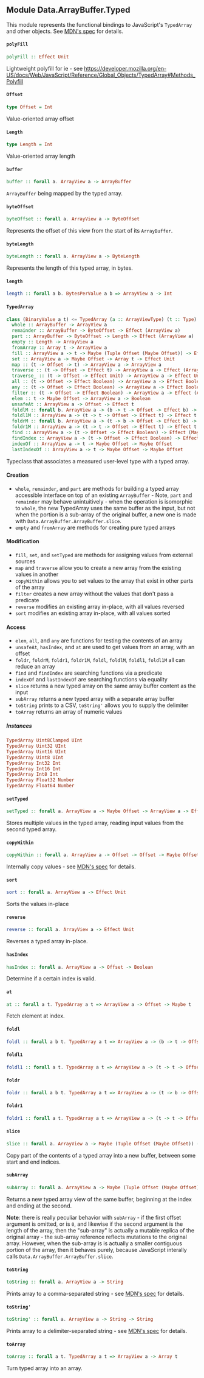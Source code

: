 ## Module Data.ArrayBuffer.Typed

This module represents the functional bindings to JavaScript's `TypedArray` and other
objects. See [MDN's spec](https://developer.mozilla.org/en-US/docs/Web/JavaScript/Reference/Global_Objects/TypedArray) for details.

#### `polyFill`

``` purescript
polyFill :: Effect Unit
```

Lightweight polyfill for ie - see https://developer.mozilla.org/en-US/docs/Web/JavaScript/Reference/Global_Objects/TypedArray#Methods_Polyfill

#### `Offset`

``` purescript
type Offset = Int
```

Value-oriented array offset

#### `Length`

``` purescript
type Length = Int
```

Value-oriented array length

#### `buffer`

``` purescript
buffer :: forall a. ArrayView a -> ArrayBuffer
```

`ArrayBuffer` being mapped by the typed array.

#### `byteOffset`

``` purescript
byteOffset :: forall a. ArrayView a -> ByteOffset
```

Represents the offset of this view from the start of its `ArrayBuffer`.

#### `byteLength`

``` purescript
byteLength :: forall a. ArrayView a -> ByteLength
```

Represents the length of this typed array, in bytes.

#### `length`

``` purescript
length :: forall a b. BytesPerValue a b => ArrayView a -> Int
```

#### `TypedArray`

``` purescript
class (BinaryValue a t) <= TypedArray (a :: ArrayViewType) (t :: Type) | a -> t where
  whole :: ArrayBuffer -> ArrayView a
  remainder :: ArrayBuffer -> ByteOffset -> Effect (ArrayView a)
  part :: ArrayBuffer -> ByteOffset -> Length -> Effect (ArrayView a)
  empty :: Length -> ArrayView a
  fromArray :: Array t -> ArrayView a
  fill :: ArrayView a -> t -> Maybe (Tuple Offset (Maybe Offset)) -> Effect Unit
  set :: ArrayView a -> Maybe Offset -> Array t -> Effect Unit
  map :: (t -> Offset -> t) -> ArrayView a -> ArrayView a
  traverse :: (t -> Offset -> Effect t) -> ArrayView a -> Effect (ArrayView a)
  traverse_ :: (t -> Offset -> Effect Unit) -> ArrayView a -> Effect Unit
  all :: (t -> Offset -> Effect Boolean) -> ArrayView a -> Effect Boolean
  any :: (t -> Offset -> Effect Boolean) -> ArrayView a -> Effect Boolean
  filter :: (t -> Offset -> Effect Boolean) -> ArrayView a -> Effect (ArrayView a)
  elem :: t -> Maybe Offset -> ArrayView a -> Boolean
  unsafeAt :: ArrayView a -> Offset -> Effect t
  foldlM :: forall b. ArrayView a -> (b -> t -> Offset -> Effect b) -> b -> Effect b
  foldl1M :: ArrayView a -> (t -> t -> Offset -> Effect t) -> Effect t
  foldrM :: forall b. ArrayView a -> (t -> b -> Offset -> Effect b) -> b -> Effect b
  foldr1M :: ArrayView a -> (t -> t -> Offset -> Effect t) -> Effect t
  find :: ArrayView a -> (t -> Offset -> Effect Boolean) -> Effect (Maybe t)
  findIndex :: ArrayView a -> (t -> Offset -> Effect Boolean) -> Effect (Maybe Offset)
  indexOf :: ArrayView a -> t -> Maybe Offset -> Maybe Offset
  lastIndexOf :: ArrayView a -> t -> Maybe Offset -> Maybe Offset
```

Typeclass that associates a measured user-level type with a typed array.

#### Creation

- `whole`, `remainder`, and `part` are methods for building a typed array accessible interface
  on top of an existing `ArrayBuffer` - Note, `part` and `remainder` may behave unintuitively -
  when the operation is isomorphic to `whole`, the new TypedArray uses the same buffer as the input,
  but not when the portion is a sub-array of the original buffer, a new one is made with
  `Data.ArrayBuffer.ArrayBuffer.slice`.
- `empty` and `fromArray` are methods for creating pure typed arrays

#### Modification

- `fill`, `set`, and `setTyped` are methods for assigning values from external sources
- `map` and `traverse` allow you to create a new array from the existing values in another
- `copyWithin` allows you to set values to the array that exist in other parts of the array
- `filter` creates a new array without the values that don't pass a predicate
- `reverse` modifies an existing array in-place, with all values reversed
- `sort` modifies an existing array in-place, with all values sorted

#### Access

- `elem`, `all`, and `any` are functions for testing the contents of an array
- `unsafeAt`, `hasIndex`, and `at` are used to get values from an array, with an offset
- `foldr`, `foldrM`, `foldr1`, `foldr1M`, `foldl`, `foldlM`, `foldl1`, `foldl1M` all can reduce an array
- `find` and `findIndex` are searching functions via a predicate
- `indexOf` and `lastIndexOf` are searching functions via equality
- `slice` returns a new typed array on the same array buffer content as the input
- `subArray` returns a new typed array with a separate array buffer
- `toString` prints to a CSV, `toString'` allows you to supply the delimiter
- `toArray` returns an array of numeric values

##### Instances
``` purescript
TypedArray Uint8Clamped UInt
TypedArray Uint32 UInt
TypedArray Uint16 UInt
TypedArray Uint8 UInt
TypedArray Int32 Int
TypedArray Int16 Int
TypedArray Int8 Int
TypedArray Float32 Number
TypedArray Float64 Number
```

#### `setTyped`

``` purescript
setTyped :: forall a. ArrayView a -> Maybe Offset -> ArrayView a -> Effect Unit
```

Stores multiple values in the typed array, reading input values from the second typed array.

#### `copyWithin`

``` purescript
copyWithin :: forall a. ArrayView a -> Offset -> Offset -> Maybe Offset -> Effect Unit
```

Internally copy values - see [MDN's spec](https://developer.mozilla.org/en-US/docs/Web/JavaScript/Reference/Global_Objects/TypedArray/copyWithin) for details.

#### `sort`

``` purescript
sort :: forall a. ArrayView a -> Effect Unit
```

Sorts the values in-place

#### `reverse`

``` purescript
reverse :: forall a. ArrayView a -> Effect Unit
```

Reverses a typed array in-place.

#### `hasIndex`

``` purescript
hasIndex :: forall a. ArrayView a -> Offset -> Boolean
```

Determine if a certain index is valid.

#### `at`

``` purescript
at :: forall a t. TypedArray a t => ArrayView a -> Offset -> Maybe t
```

Fetch element at index.

#### `foldl`

``` purescript
foldl :: forall a b t. TypedArray a t => ArrayView a -> (b -> t -> Offset -> b) -> b -> b
```

#### `foldl1`

``` purescript
foldl1 :: forall a t. TypedArray a t => ArrayView a -> (t -> t -> Offset -> t) -> t
```

#### `foldr`

``` purescript
foldr :: forall a b t. TypedArray a t => ArrayView a -> (t -> b -> Offset -> b) -> b -> b
```

#### `foldr1`

``` purescript
foldr1 :: forall a t. TypedArray a t => ArrayView a -> (t -> t -> Offset -> t) -> t
```

#### `slice`

``` purescript
slice :: forall a. ArrayView a -> Maybe (Tuple Offset (Maybe Offset)) -> ArrayView a
```

Copy part of the contents of a typed array into a new buffer, between some start and end indices.

#### `subArray`

``` purescript
subArray :: forall a. ArrayView a -> Maybe (Tuple Offset (Maybe Offset)) -> ArrayView a
```

Returns a new typed array view of the same buffer, beginning at the index and ending at the second.

**Note**: there is really peculiar behavior with `subArray` - if the first offset argument is omitted, or
is `0`, and likewise if the second argument is the length of the array, then the "sub-array" is actually a
mutable replica of the original array - the sub-array reference reflects mutations to the original array.
However, when the sub-array is is actually a smaller contiguous portion of the array, then it behaves
purely, because JavaScript interally calls `Data.ArrayBuffer.ArrayBuffer.slice`.

#### `toString`

``` purescript
toString :: forall a. ArrayView a -> String
```

Prints array to a comma-separated string - see [MDN's spec](https://developer.mozilla.org/en-US/docs/Web/JavaScript/Reference/Global_Objects/TypedArray/toString) for details.

#### `toString'`

``` purescript
toString' :: forall a. ArrayView a -> String -> String
```

Prints array to a delimiter-separated string - see [MDN's spec](https://developer.mozilla.org/en-US/docs/Web/JavaScript/Reference/Global_Objects/TypedArray/join) for details.

#### `toArray`

``` purescript
toArray :: forall a t. TypedArray a t => ArrayView a -> Array t
```

Turn typed array into an array.


